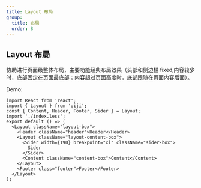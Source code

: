 ```yaml
---
title: Layout 布局
group:
  title: 布局
  order: 8
---
```


## Layout 布局

协助进行页面级整体布局，主要功能经典布局效果（头部和侧边栏 fixed,内容较少时，底部固定在页面最底部；内容超过页面高度时，底部跟随在页面内容后面）。

Demo:

```tsx
import React from 'react';
import { Layout } from 'qiji';
const { Content, Header, Footer, Sider } = Layout;
import './index.less';
export default () => (
  <Layout className="layout-box">
    <Header className="header">Header</Header>
    <Layout className="layout-content-box">
      <Sider width={190} breakpoint="xl" className="sider-box">
        Sider
      </Sider>
      <Content className="content-box">Content</Content>
    </Layout>
    <Footer class="footer">Footer</Footer>
  </Layout>
);
```
